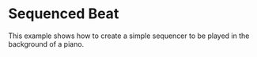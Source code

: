 # Sequenced Beat
This example shows how to create a simple sequencer to be played in the background of a piano.